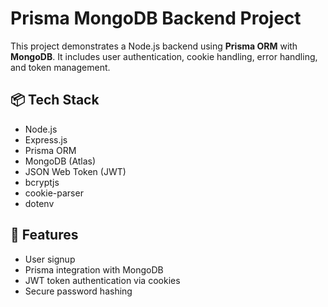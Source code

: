 # Prisma MongoDB Backend Project

This project demonstrates a Node.js backend using **Prisma ORM** with **MongoDB**. It includes user authentication, cookie handling, error handling, and token management.

## 📦 Tech Stack

- Node.js
- Express.js
- Prisma ORM
- MongoDB (Atlas)
- JSON Web Token (JWT)
- bcryptjs
- cookie-parser
- dotenv

## 🧪 Features

- User signup
- Prisma integration with MongoDB
- JWT token authentication via cookies
- Secure password hashing
